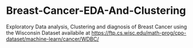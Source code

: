 # Breast-Cancer-EDA-And-Clustering
Exploratory Data analysis, Clustering and diagnosis of Breast Cancer using the Wisconsin Dataset availabile at https://ftp.cs.wisc.edu/math-prog/cpo-dataset/machine-learn/cancer/WDBC/
